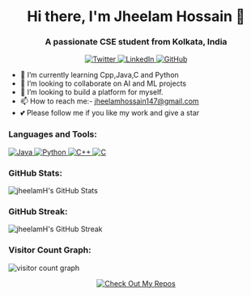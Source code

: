 <!-- Header -->
<h1 align="center">Hi there, I'm Jheelam Hossain 👋</h1>
<h3 align="center">A passionate CSE student from Kolkata, India</h3>

<!-- Social Links -->
<p align="center">
  <a href="https://twitter.com/jheelamH">
    <img src="https://img.shields.io/twitter/follow/jheelamH?label=Twitter&style=social" alt="Twitter">
  </a>
  <a href="https://linkedin.com/in/jheelamH">
    <img src="https://img.shields.io/badge/LinkedIn-blue?logo=linkedin&style=social" alt="LinkedIn">
  </a>
  <a href="https://github.com/jheelamH">
    <img src="https://img.shields.io/github/followers/jheelamH?label=GitHub&style=social" alt="GitHub">
  </a>
</p>

<!-- About Me -->
- 🌱 I’m currently learning Cpp,Java,C and Python
- 👯 I’m looking to collaborate on AI and ML projects
- 🤔 I’m looking to build a platform for myself.
- 📫 How to reach me:-  jheelamhossain147@gmail.com
- 💕 Please follow me if you like my work and give a star

<!-- Languages and Tools -->
<h3 align="left">Languages and Tools:</h3>
<p align="left">
  <a href="https://www.java.com" target="_blank">
    <img src="https://img.icons8.com/color/48/000000/java-coffee-cup-logo.png" alt="Java" />
  </a>
  <a href="https://www.python.org" target="_blank">
    <img src="https://img.icons8.com/color/48/000000/python.png" alt="Python" />
  </a>
  <a href="https://isocpp.org/" target="_blank">
    <img src="https://img.icons8.com/color/48/000000/c-plus-plus-logo.png" alt="C++" />
  </a>
  <a href="https://www.iso.org/iso-9899-c-standard.html" target="_blank">
    <img src="https://img.icons8.com/color/48/000000/c-programming.png" alt="C" />
  </a>
</p>

<!-- GitHub Stats -->
<h3 align="left">GitHub Stats:</h3>
<p align="left">
  <img src="https://github-readme-stats.vercel.app/api?username=jheelamH&show_icons=true&theme=dark" alt="jheelamH's GitHub Stats">
</p>

<!-- Streak Stats -->
<h3 align="left">GitHub Streak:</h3>
<p align="left">
  <img src="https://github-readme-streak-stats.herokuapp.com/?user=jheelamH&theme=dark" alt="jheelamH's GitHub Streak">
</p>

<!-- Visitor Count Graph -->
<h3 align="left">Visitor Count Graph:</h3>
<p align="left">
  <img src="https://komarev.com/ghpvc/?username=jheelamH&style=flat-square&color=blueviolet" alt="visitor count graph">
</p>

<!-- Footer -->
<p align="center">
  <a href="https://github.com/jheelamH" target="_blank">
    <img src="https://img.shields.io/badge/-Check%20Out%20My%20Repos-000?style=for-the-badge&logo=GitHub" alt="Check Out My Repos">
  </a>
</p>
